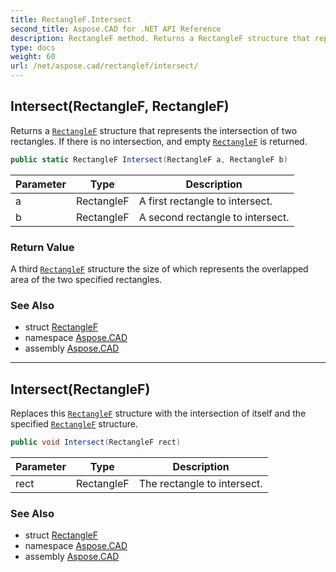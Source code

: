 ```yaml
---
title: RectangleF.Intersect
second_title: Aspose.CAD for .NET API Reference
description: RectangleF method. Returns a RectangleF structure that represents the intersection of two rectangles. If there is no intersection and empty RectangleF is returned
type: docs
weight: 60
url: /net/aspose.cad/rectanglef/intersect/
---
```

## Intersect(RectangleF, RectangleF)

Returns a [`RectangleF`](../) structure that represents the intersection of two rectangles. If there is no intersection, and empty [`RectangleF`](../) is returned.

```csharp
public static RectangleF Intersect(RectangleF a, RectangleF b)
```

| Parameter | Type | Description |
| --- | --- | --- |
| a | RectangleF | A first rectangle to intersect. |
| b | RectangleF | A second rectangle to intersect. |

### Return Value

A third [`RectangleF`](../) structure the size of which represents the overlapped area of the two specified rectangles.

### See Also

* struct [RectangleF](../)
* namespace [Aspose.CAD](../../rectanglef/)
* assembly [Aspose.CAD](../../../)

---

## Intersect(RectangleF)

Replaces this [`RectangleF`](../) structure with the intersection of itself and the specified [`RectangleF`](../) structure.

```csharp
public void Intersect(RectangleF rect)
```

| Parameter | Type | Description |
| --- | --- | --- |
| rect | RectangleF | The rectangle to intersect. |

### See Also

* struct [RectangleF](../)
* namespace [Aspose.CAD](../../rectanglef/)
* assembly [Aspose.CAD](../../../)


